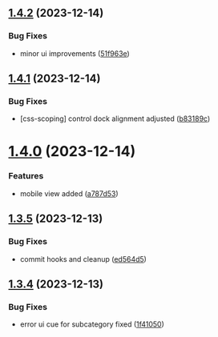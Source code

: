 ## [1.4.2](https://github.com/Chipsetjunkie/vite-library-template/compare/v1.4.1...v1.4.2) (2023-12-14)


### Bug Fixes

* minor ui improvements ([51f963e](https://github.com/Chipsetjunkie/vite-library-template/commit/51f963ebb79752b644576cd96afafbd461866fc5))



## [1.4.1](https://github.com/Chipsetjunkie/vite-library-template/compare/v1.4.0...v1.4.1) (2023-12-14)


### Bug Fixes

* [css-scoping] control dock alignment adjusted ([b83189c](https://github.com/Chipsetjunkie/vite-library-template/commit/b83189cac01a05fb7d553042ae8b3c16e4f6b869))



# [1.4.0](https://github.com/Chipsetjunkie/vite-library-template/compare/v1.3.5...v1.4.0) (2023-12-14)


### Features

* mobile view added ([a787d53](https://github.com/Chipsetjunkie/vite-library-template/commit/a787d53881c57590b29d72c3c0384e4ad980fe9f))



## [1.3.5](https://github.com/Chipsetjunkie/vite-library-template/compare/v1.3.4...v1.3.5) (2023-12-13)


### Bug Fixes

* commit hooks and cleanup ([ed564d5](https://github.com/Chipsetjunkie/vite-library-template/commit/ed564d535c25ae6d3210b9a50d47ae6c7be28e93))



## [1.3.4](https://github.com/Chipsetjunkie/vite-library-template/compare/v1.3.2...v1.3.4) (2023-12-13)


### Bug Fixes

* error ui cue for subcategory fixed ([1f41050](https://github.com/Chipsetjunkie/vite-library-template/commit/1f410500fda63b8a580376825889dd9d55817b39))



